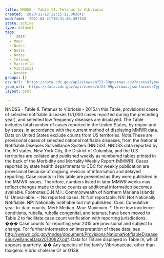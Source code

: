 ```yaml
---
title: NNDSS - Table II. Tetanus to Vibriosis
created: '2020-11-12T12:15:32.803641'
modified: '2021-04-21T19:31:46.497348'
state: active
type: dataset
tags:
  - '2015'
  - Mmwr
  - Nedss
  - Netss
  - Nndss
  - Tetanus
  - Varicella
  - Vibriosis
  - Wonder
groups: []
csv_url: 'https://data.cdc.gov/api/views/nf22-99pv/rows.csv?accessType=DOWNLOAD'
json_url: 'https://data.cdc.gov/api/views/nf22-99pv/rows.json?accessType=DOWNLOAD'
layout: post

---
```

NNDSS - Table II. Tetanus to Vibriosis - 2015.In this Table, provisional cases of selected notifiable diseases (≥1,000 cases reported during the preceding year), and selected low frequency diseases are displayed. The Table includes total number of cases reported in the United States, by region and by states, in accordance with the current method of displaying MMWR data.  Data on United States exclude counts from US territories. Note:These are provisional cases of selected national notifiable diseases, from the National Notifiable Diseases Surveillance System (NNDSS). NNDSS data reported by the 50 states, New York City, the District of Columbia, and the U.S. territories are collated and published weekly as numbered tables printed in the back of the Morbidity and Mortality Weekly Report (MMWR). Cases reported by state health departments to CDC for weekly publication are provisional because of ongoing revision of information and delayed reporting. Case counts in this table are presented as they were published in the MMWR issues. Therefore, numbers listed in later MMWR weeks may reflect changes made to these counts as additional information becomes available. Footnotes:C.N.M.I.: Commonwealth of Northern Mariana Islands. U: Unavailable.    -: No reported cases.    N: Not reportable.    NN: Not Nationally Notifiable.    NP: Nationally notifiable but not published.    Cum: Cumulative year-to-date counts.    Med: Median.    Max: Maximum. * Three low incidence conditions, rubella, rubella congenital, and tetanus, have been moved to Table 2 to facilitate case count verification with reporting jurisdictions. ��� Case counts for reporting year 2015 are provisional and subject to change. For further information on interpretation of these data, see http://wwwn.cdc.gov/nndss/document/ProvisionalNationaNotifiableDiseasesSurveillanceData20100927.pdf. Data for TB are displayed in Table IV, which appears quarterly. �� Any species of the family Vibrionaceae, other than toxigenic Vibrio cholerae O1 or O139.
